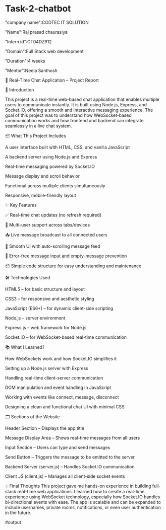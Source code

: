 # Task-2-chatbot

"company name":CODTEC IT SOLUTION

"Name":Raj prasad chaurasiya

"Intern id":CT04DZ912

"Domain":Full Stack web development

"Duration":4 weeks

"Mentor":Neela Santhosh

💬 Real-Time Chat Application – Project Report

📘 Introduction

This project is a real-time web-based chat application that enables multiple users to communicate instantly. It is built using Node.js, Express, and Socket.IO, offering a smooth and interactive messaging experience. The goal of this project was to understand how WebSocket-based communication works and how frontend and backend can integrate seamlessly in a live chat system.

📦 What This Project Includes

A user interface built with HTML, CSS, and vanilla JavaScript

A backend server using Node.js and Express

Real-time messaging powered by Socket.IO

Message display and scroll behavior

Functional across multiple clients simultaneously

Responsive, mobile-friendly layout

✨ Key Features

✅ Real-time chat updates (no refresh required)

👥 Multi-user support across tabs/devices

📥 Live message broadcast to all connected users

🔁 Smooth UI with auto-scrolling message feed

🧪 Error-free message input and empty-message prevention

📦 Simple code structure for easy understanding and maintenance

🛠 Technologies Used

HTML5 – for basic structure and layout

CSS3 – for responsive and aesthetic styling

JavaScript (ES6+) – for dynamic client-side scripting

Node.js – server environment

Express.js – web framework for Node.js

Socket.IO – for WebSocket-based real-time communication

📚 What I Learned?

How WebSockets work and how Socket.IO simplifies it

Setting up a Node.js server with Express

Handling real-time client-server communication

DOM manipulation and event handling in JavaScript

Working with events like connect, message, disconnect

Designing a clean and functional chat UI with minimal CSS

🗂 Sections of the Website

Header Section – Displays the app title

Message Display Area – Shows real-time messages from all users

Input Section – Users can type and send messages

Send Button – Triggers the message to be emitted to the server

Backend Server (server.js) – Handles Socket.IO communication

Client JS (client.js) – Manages all client-side socket events

💡 Final Thoughts
This project gave me hands-on experience in building full-stack real-time web applications. I learned how to create a real-time experience using WebSocket technology, especially how Socket.IO handles bi-directional events with ease. The app is scalable and can be expanded to include usernames, private rooms, notifications, or even user authentication in the future.

#output
